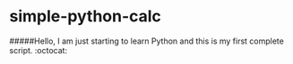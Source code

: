 # simple-python-calc
#####Hello, I am just starting to learn Python and this is my first complete script. :octocat:

